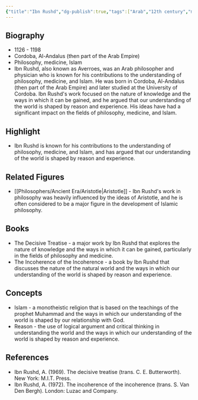 ```yaml
---
{"title":"Ibn Rushd","dg-publish":true,"tags":["Arab","12th century","medieval-era","figures","medieval-era"],"born-date":1126,"keywords":"Ibn Rushd, philosophy, medicine, Islam","aliases":"Arab philosopher and physician","permalink":"/philosophers/medieval-era/ibn-rushd/","dgPassFrontmatter":true}
---
```


## Biography

-   1126 - 1198
-   Cordoba, Al-Andalus (then part of the Arab Empire)
-   Philosophy, medicine, Islam
-   Ibn Rushd, also known as Averroes, was an Arab philosopher and physician who is known for his contributions to the understanding of philosophy, medicine, and Islam. He was born in Cordoba, Al-Andalus (then part of the Arab Empire) and later studied at the University of Cordoba. Ibn Rushd's work focused on the nature of knowledge and the ways in which it can be gained, and he argued that our understanding of the world is shaped by reason and experience. His ideas have had a significant impact on the fields of philosophy, medicine, and Islam.

## Highlight

-   Ibn Rushd is known for his contributions to the understanding of philosophy, medicine, and Islam, and has argued that our understanding of the world is shaped by reason and experience.

## Related Figures

-   [[Philosophers/Ancient Era/Aristotle\|Aristotle]] - Ibn Rushd's work in philosophy was heavily influenced by the ideas of Aristotle, and he is often considered to be a major figure in the development of Islamic philosophy.

## Books

-   The Decisive Treatise - a major work by Ibn Rushd that explores the nature of knowledge and the ways in which it can be gained, particularly in the fields of philosophy and medicine.
-   The Incoherence of the Incoherence - a book by Ibn Rushd that discusses the nature of the natural world and the ways in which our understanding of the world is shaped by reason and experience.

## Concepts

-   Islam - a monotheistic religion that is based on the teachings of the prophet Muhammad and the ways in which our understanding of the world is shaped by our relationship with God.
-   Reason - the use of logical argument and critical thinking in understanding the world and the ways in which our understanding of the world is shaped by reason and experience.

## References

-   Ibn Rushd, A. (1969). The decisive treatise (trans. C. E. Butterworth). New York: M.I.T. Press.
-   Ibn Rushd, A. (1972). The incoherence of the incoherence (trans. S. Van Den Bergh). London: Luzac and Company.